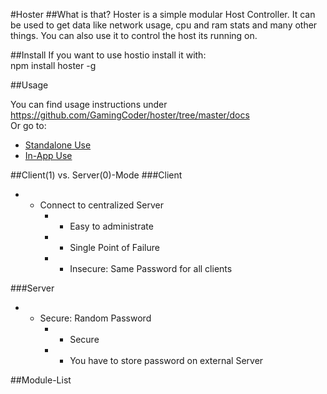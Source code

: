 #Hoster
##What is that?
Hoster is a simple modular Host Controller. It can be used to get data like network usage, cpu and ram stats and many other things. You can also use it to control the host its running on.

##Install
If you want to use hostio install it with:  
	npm install hoster -g

##Usage

You can find usage instructions under https://github.com/GamingCoder/hoster/tree/master/docs  
Or go to:
- [Standalone Use](https://github.com/GamingCoder/hoster/blob/master/docs/standalone.md)
- [In-App Use](https://github.com/GamingCoder/hoster/blob/master/docs/app.md)

##Client(1) vs. Server(0)-Mode
###Client
- + Connect to centralized Server
	- + Easy to administrate
	- - Single Point of Failure
	- - Insecure: Same Password for all clients

###Server
- + Secure: Random Password
	- + Secure
	- - You have to store password on external Server

##Module-List
